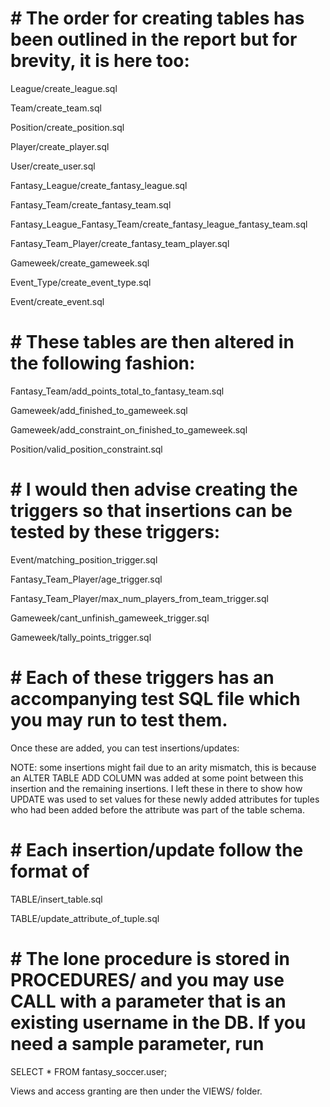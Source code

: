 # # The order for creating tables has been outlined in the report but for brevity, it is here too:

League/create_league.sql

Team/create_team.sql

Position/create_position.sql

Player/create_player.sql

User/create_user.sql

Fantasy_League/create_fantasy_league.sql

Fantasy_Team/create_fantasy_team.sql

Fantasy_League_Fantasy_Team/create_fantasy_league_fantasy_team.sql

Fantasy_Team_Player/create_fantasy_team_player.sql

Gameweek/create_gameweek.sql

Event_Type/create_event_type.sql

Event/create_event.sql

# # These tables are then altered in the following fashion:

Fantasy_Team/add_points_total_to_fantasy_team.sql

Gameweek/add_finished_to_gameweek.sql

Gameweek/add_constraint_on_finished_to_gameweek.sql

Position/valid_position_constraint.sql

# # I would then advise creating the triggers so that insertions can be tested by these triggers:

Event/matching_position_trigger.sql

Fantasy_Team_Player/age_trigger.sql

Fantasy_Team_Player/max_num_players_from_team_trigger.sql

Gameweek/cant_unfinish_gameweek_trigger.sql

Gameweek/tally_points_trigger.sql

# # Each of these triggers has an accompanying test SQL file which you may run to test them.

Once these are added, you can test insertions/updates:

NOTE: some insertions might fail due to an arity mismatch, this is because an ALTER TABLE ADD COLUMN was
added at some point between this insertion and the remaining insertions. I left these in there to show how
UPDATE was used to set values for these newly added attributes for tuples who had been added before the
attribute was part of the table schema.

# # Each insertion/update follow the format of

TABLE/insert_table.sql

TABLE/update_attribute_of_tuple.sql

# # The lone procedure is stored in PROCEDURES/ and you may use CALL with a parameter that is an existing username in the DB. If you need a sample parameter, run

SELECT * FROM fantasy_soccer.user;

Views and access granting are then under the VIEWS/ folder.

